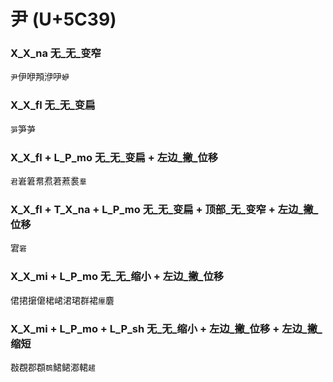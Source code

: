 # 尹 (U+5C39)

### X_X_na 无_无_变窄
`尹`伊咿䪳洢吚`蛜`

### X_X_fl 无_无_变扁
`㖐`笋芛

### X_X_fl + L_P_mo 无_无_变扁 + 左边_撇_位移
`君`㟒䇹帬焄莙蔒裠`羣`

### X_X_fl + T_X_na + L_P_mo 无_无_变扁 + 顶部_无_变窄 + 左边_撇_位移
宭`窘`

### X_X_mi + L_P_mo 无_无_缩小 + 左边_撇_位移
侰捃㩈僒桾峮涒珺群裙`㿏`麏

### X_X_mi + L_P_mo + L_P_sh 无_无_缩小 + 左边_撇_位移 + 左边_撇_缩短
㪊覠郡頵`鵘`鮶鲪㴫輑`䞫`
